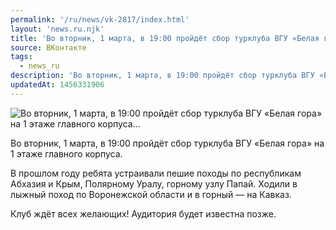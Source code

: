 ```yaml
---
permalink: '/ru/news/vk-2817/index.html'
layout: 'news.ru.njk'
title: 'Во вторник, 1 марта, в 19:00 пройдёт сбор турклуба ВГУ «Белая гора» на 1 этаже главного корпуса'
source: ВКонтакте
tags:
  - news_ru
description: 'Во вторник, 1 марта, в 19:00 пройдёт сбор турклуба ВГУ «Белая гора» на 1 этаже главного корпуса…'
updatedAt: 1456331906
---
```

![Во вторник, 1 марта, в 19:00 пройдёт сбор турклуба ВГУ «Белая гора» на 1 этаже главного корпуса…](https://sun9-26.userapi.com/impf/c631920/v631920484/1791d/3YuW8cW_LTQ.jpg?size=960x638&quality=96&proxy=1&sign=4a339b9ef70f989511cac8f542597c68&c_uniq_tag=LFpwwXdF9Hzf20KObWDevYXLeYJSB2CJDCxH85WVrvg&type=album)

Во вторник, 1 марта, в 19:00 пройдёт сбор турклуба ВГУ «Белая гора» на 1 этаже главного корпуса.

В прошлом году ребята устраивали пешие походы по республикам Абхазия и Крым, Полярному Уралу, горному узлу Папай. Ходили в лыжный поход по Воронежской области и в горный — на Кавказ.

Клуб ждёт всех желающих!
Аудитория будет известна позже.
